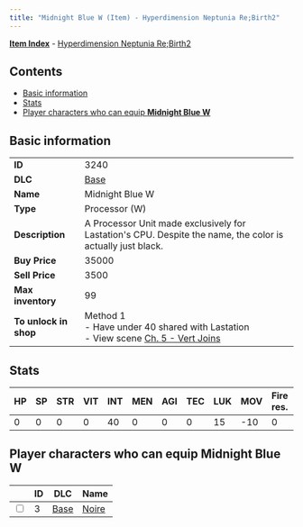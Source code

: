 ```yaml
---
title: "Midnight Blue W (Item) - Hyperdimension Neptunia Re;Birth2"
---
```


[**Item Index**](/neptunia/rb2/item/index.html) - [Hyperdimension Neptunia Re;Birth2](/neptunia/rb2)

## Contents

- [Basic information](#basic-information)
- [Stats](#stats)
- [Player characters who can equip **Midnight Blue W**](#player-characters-who-can-equip-midnight-blue-w)

## Basic information

|   |   |
| -- | -- |
| **ID** | 3240 |
| **DLC** | [Base](/neptunia/rb2/dlc/0-base.html) |
| **Name** | Midnight Blue W |
| **Type** | Processor (W) |
| **Description** | A Processor Unit made exclusively for Lastation's CPU. Despite the name, the color is actually just black. |
| **Buy Price** | 35000 |
| **Sell Price** | 3500 |
| **Max inventory** | 99 |
| **To unlock in shop** | Method 1<br />- Have under 40 shared with Lastation<br />- View scene [Ch. 5 - Vert Joins](/neptunia/rb2/scene/0-376-ch-5-vert-joins.html) |

## Stats

| HP | SP | STR | VIT | INT | MEN | AGI | TEC | LUK | MOV | Fire res. | Ice res. | Wind res. | Lightning res. |
| -- | -- | --- | --- | --- | --- | --- | --- | --- | --- | --------- | -------- | --------- | -------------- |
| 0 | 0 | 0 | 0 | 40 | 0 | 0 | 0 | 15 | -10 | 0 | 0 | 0 | 0 |

## Player characters who can equip **Midnight Blue W**

|    | ID | DLC | Name |
| -- | -- | --- | ---- |
| <input type="checkbox" id="rb2-player-0-3" class="trackbox" /> | 3 | [Base](/neptunia/rb2/dlc/0-base.html) | [Noire](/neptunia/rb2/player/0-3-noire.html) |